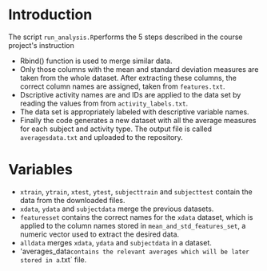 # Introduction

The script `run_analysis.R`performs the 5 steps described in the course project's instruction

* Rbind() function is used to merge similar data.
* Only those columns with the mean and standard deviation measures are taken from the whole dataset. After extracting these columns, the correct column names are assigned, taken from `features.txt`.
* Dscriptive activity names are and IDs are applied to the data set by reading the values from from `activity_labels.txt`.
* The data set is appropriately labeled with descriptive variable names.
* Finally the code generates a new dataset with all the average measures for each subject and activity type. The output file is called `averagesdata.txt` and uploaded to the repository.

# Variables

* `xtrain`, `ytrain`, `xtest`, `ytest`, `subjecttrain` and `subjecttest` contain the data from the downloaded files.
* `xdata`, `ydata` and `subjectdata` merge the previous datasets.
* `featuresset` contains the correct names for the `xdata` dataset, which is applied to the column names stored in `mean_and_std_features_set`, a numeric vector used to extract the desired data.
* `alldata` merges `xdata`, `ydata` and `subjectdata` in a dataset.
* 'averages_data` contains the relevant averages which will be later stored in a `.txt` file.